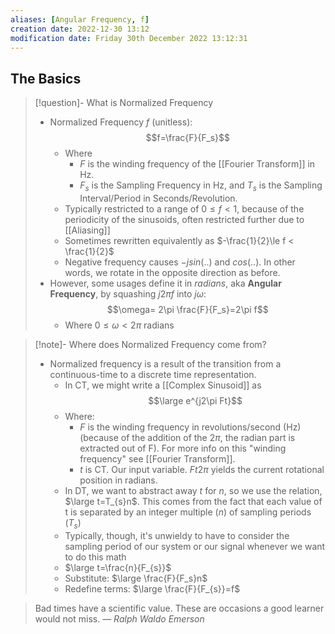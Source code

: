 ```yaml
---
aliases: [Angular Frequency, f]
creation date: 2022-12-30 13:12
modification date: Friday 30th December 2022 13:12:31
---
```


## The Basics

>[!question]- What is Normalized Frequency
>- Normalized Frequency $f$ (unitless): $$f=\frac{F}{F_s}$$
>	- Where 
>		- $F$ is the winding frequency of the [[Fourier Transform]] in Hz.
>		- $F_s$ is the Sampling Frequency in Hz, and $T_s$ is the Sampling Interval/Period in Seconds/Revolution.
>	- Typically restricted to a range of $0\le f  < 1$, because of the periodicity of the sinusoids, often restricted further due to [[Aliasing]]
>	- Sometimes rewritten equivalently as $-\frac{1}{2}\le f < \frac{1}{2}$ 
>	- Negative frequency causes $-jsin(..)$ and $cos(..)$. In other words, we rotate in the opposite direction as before.
>- However, some usages define it in *radians*, aka **Angular Frequency**, by squashing $j2\pi f$ into $j \omega$:  $$\omega= 2\pi \frac{F}{F_s}=2\pi f$$
>	- Where $0\le \omega < 2\pi$      radians
>
>

>[!note]- Where does Normalized Frequency come from?
> - Normalized frequency is a result of the transition from a continuous-time to a discrete time representation.
>	- In CT, we might write a [[Complex Sinusoid]] as 
>	$$\large e^{j2\pi Ft}$$
> 	- Where:
>		- $F$ is the winding frequency in revolutions/second (Hz) (because of the addition of the $2\pi$, the radian part is extracted out of F). For more info on this "winding frequency" see [[Fourier Transform]].
>		- $t$ is CT. Our input variable. $Ft2\pi$ yields the current rotational position in radians. 
>	- In DT, we want to abstract away $t$ for $n$, so we use the relation, $\large t=T_{s}n$. This comes from the fact that each value of t is separated by an integer multiple ($n$) of sampling periods ($T_{s}$)
>	- Typically, though, it's unwieldy to have to consider the sampling period of our system or our signal whenever we want to do this math
>	- $\large t=\frac{n}{F_{s}}$
> 	- Substitute: $\large \frac{F}{F_s}n$
>	- Redefine terms: $\large \frac{F}{F_{s}}=f$ 



> Bad times have a scientific value. These are occasions a good learner would not miss.
> — <cite>Ralph Waldo Emerson</cite>
